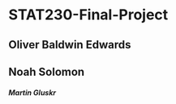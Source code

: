 # STAT230-Final-Project

## **Oliver Baldwin Edwards**
## **Noah Solomon** 
#### ***Martin Gluskr***
